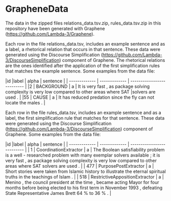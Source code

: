 # GrapheneData
The data in the zipped files relations_data.tsv.zip, rules_data.tsv.zip in this repository have been generated with Graphene (https://github.com/Lambda-3/Graphene). 

Each row in the file relations_data.tsv, includes an example sentence and as a label, a rhetorical relation that occurs in that sentence. These data were generated using the Discourse Simplification (https://github.com/Lambda-3/DiscourseSimplification) component of Graphene. The rhetorical relations are the ones identified after the application of the first simplification rules that matches the example sentence. Some examples from the data file:

|id	|label | alpha | sentence |
| ------------- | ------------- | -------------------------- |
|2 | BACKGROUND | a | It is very fast , as package solving complexity is very low compared to other areas where SAT |solvers are used . |
|55 | CAUSE | a | It has reduced predation since the fly can not locate the males . |


Each row in the file rules_data.tsv, includes an example sentence and as a label, the first simplification rule that matches for that sentence. These data were generated using the Discourse Simplification (https://github.com/Lambda-3/DiscourseSimplification) component of Graphene. Some examples from the data file:

|id	|label | alpha | sentence |
| ------------- | ------------- | -------------------------- |
| 1 | CoordinationExtractor | a | The Boolean satisfiability problem is a well - researched problem with many exemplar solvers available ; it is very fast , as package solving complexity is very low compared to other areas where SAT solvers are used . |
| 477 | PurposePostExtractor | a | Short stories were taken from Islamic history to illustrate the eternal spiritual truths in the teachings of Islam . |
| 518 | RestrictiveAppositionExtractor | a | Menino , the council president at the time , became acting Mayor for four months before being elected to his first term in November 1993 , defeating State Representative James Brett 64 % to 36 % . |
